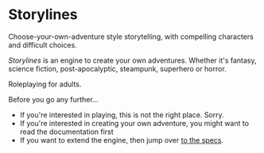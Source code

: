# Storylines
Choose-your-own-adventure style storytelling, with compelling characters and difficult choices.

*Storylines* is an engine to create your own adventures. Whether it's fantasy, science fiction, post-apocalyptic, steampunk, superhero or horror.

Roleplaying for adults.

Before you go any further...

* If you're interested in playing, this is not the right place. Sorry.
* If you're interested in creating your own adventure, you might want to read the documentation first
* If you want to extend the engine, then jump over [to the specs](specs.md).
